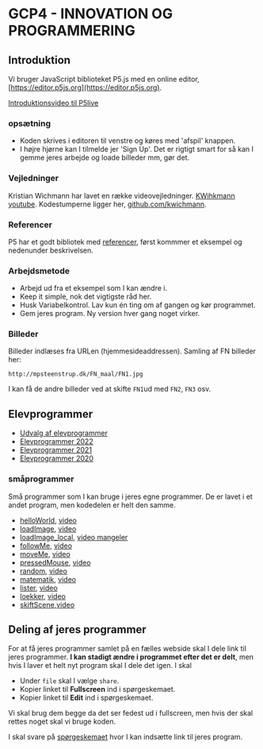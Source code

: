 # GCP4 - INNOVATION OG PROGRAMMERING


## Introduktion
Vi bruger  JavaScript biblioteket P5.js med en online editor,  [https://editor.p5js.org](https://editor.p5js.org).

[Introduktionsvideo til P5live](https://youtu.be/MvpwttXsEIg)

### opsætning
* Koden skrives i editoren til venstre og køres med 'afspil' knappen.
* I højre hjørne kan I tilmelde jer 'Sign Up'. Det er rigtigt smart for så kan I gemme jeres arbejde og loade billeder mm, gør det.


### Vejledninger
Kristian Wichmann har lavet en række videovejledninger. [KWihkmann youtube](https://www.youtube.com/channel/UCRSqTiVe7Rho95hNtd3hJBQ/videos). Kodestumperne ligger her, [github.com/kwichmann](https://github.com/kwichmann/Kreativ-Kodning).

### Referencer
P5 har et godt bibliotek med [referencer](https://p5js.org/reference/), først kommmer et eksempel og nedenunder beskrivelsen.

### Arbejdsmetode
* Arbejd ud fra et eksempel som I kan ændre i.
* Keep it simple, nok det vigtigste råd her.
* Husk Variabelkontrol. Lav kun én ting om af gangen og kør programmet.
* Gem jeres program. Ny version hver gang noget virker.

### Billeder
Billeder indlæses fra URLen (hjemmesideaddressen). Samling af FN billeder her:

 `http://mpsteenstrup.dk/FN_maal/FN1.jpg`

I kan få de andre billeder ved at skifte `FN1`ud med `FN2`, `FN3` osv.

## Elevprogrammer
* [Udvalg af elevprogrammer](http://mpsteenstrup.dk/rysensteen/rysensteen_elev.html)
* [Elevprogrammer 2022](https://mpsteenstrup.github.io/GCP4/elevprogrammer2022/)
* [Elevprogrammer 2021](https://ponye.dk/gcp4Inno2021/)
* [Elevprogrammer 2020](https://mpsteenstrup.github.io/GCP4/elevprogrammer2020/)



### småprogrammer
Små programmer som I kan bruge i jeres egne programmer. De er lavet i et andet program, men kodedelen er helt den samme.

* [helloWorld](https://editor.p5js.org/mpsteenstrup/sketches/CC8lAI4tF), [video](https://youtu.be/n-HZZf-5TOg)
* [loadImage](https://editor.p5js.org/mpsteenstrup/sketches/triAzzxTr), [video](https://youtu.be/W0agzwfQXPg)
* [loadImage_local](https://editor.p5js.org/mpsteenstrup/sketches/Wblcf7mO9), [video mangeler](w)
* [followMe](https://editor.p5js.org/mpsteenstrup/sketches/tspB5ZILi), [video](https://youtu.be/ayX7336Fsf0)
* [moveMe](https://editor.p5js.org/mpsteenstrup/sketches/9ZieKLm4P), [video](https://youtu.be/_RCGfx-2K4w)
* [pressedMouse](https://editor.p5js.org/mpsteenstrup/sketches/wTk6pS1oq), [video](https://youtu.be/AV-Nsb_RWaw)
* [random](https://editor.p5js.org/mpsteenstrup/sketches/LK0YMWU1X), [video](https://youtu.be/joHmvoPg-ho)
* [matematik](https://editor.p5js.org/mpsteenstrup/sketches/7hUwbSiLU),  [video](https://youtu.be/VVzZLOgQYD0)
* [lister](https://editor.p5js.org/mpsteenstrup/sketches/JfiIbxVQn), [video](https://youtu.be/fODA4OegBoQ)
* [loekker](https://editor.p5js.org/mpsteenstrup/sketches/3CKAde4Ky), [video](https://youtu.be/Adri3AgWBA8)
* [skiftScene](https://editor.p5js.org/mpsteenstrup/sketches/xtGFhbA8Y),[video](https://youtu.be/NLR-o1YDO0E)


## Deling af jeres programmer
For at få jeres programmer samlet på en fælles webside skal I dele link til jeres programmer. **I kan stadigt ændre i programmet efter det er delt**, men hvis I laver et helt nyt program skal I dele det igen. I skal

* Under ```file``` skal I vælge ```share```.
* Kopier linket til **Fullscreen** ind i spørgeskemaet.
* Kopier linket til **Edit** ind i spørgeskemaet.

Vi skal brug dem begge da det ser fedest ud i fullscreen, men hvis der skal rettes noget skal vi bruge koden.

I skal svare på  [spørgeskemaet](https://forms.gle/vrBJxifBbVtHPkor8) hvor I kan indsætte link til jeres program.
